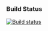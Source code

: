 ### Build  Status

[![Build status](https://ci.appveyor.com/api/projects/status/27wnwir4wq0t1str?svg=true)](https://ci.appveyor.com/project/dim4ik1985/map)

